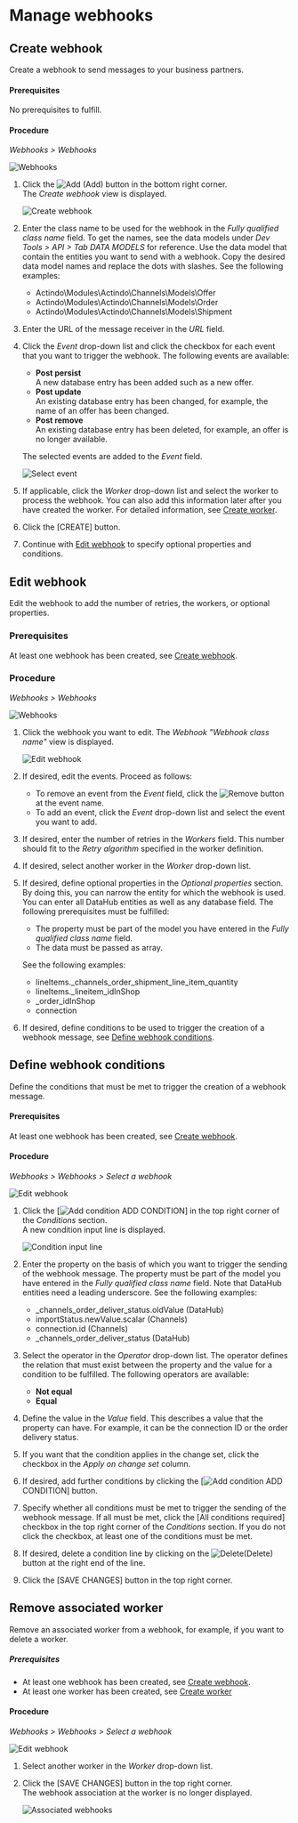 # Manage webhooks


## Create webhook

Create a webhook to send messages to your business partners.


#### Prerequisites

No prerequisites to fulfill.

#### Procedure

*Webhooks > Webhooks*

![Webhooks](../../Assets/Screenshots/Webhooks/Webhooks/Webhooks.png "[Webhooks]")

1. Click the ![Add](../../Assets/Icons/Plus01.png "[Add]") (Add) button in the bottom right corner.    
    The *Create webhook* view is displayed.

    ![Create webhook](../../Assets/Screenshots/Webhooks/Webhooks/CreateWebhook.png "[Create webhook]")

2. Enter the class name to be used for the webhook in the *Fully qualified class name* field. To get the names, see the data models under *Dev Tools > API > Tab DATA MODELS* for reference. Use the data model that contain the entities you want to send with a webhook. Copy the desired data model names and replace the dots with slashes. See the following examples:
    - Actindo\Modules\Actindo\Channels\Models\Offer 
    - Actindo\Modules\Actindo\Channels\Models\Order
    - Actindo\Modules\Actindo\Channels\Models\Shipment

3. Enter the URL of the message receiver in the *URL* field.

4. Click the *Event* drop-down list and click the checkbox for each event that you want to trigger the webhook. The following events are available:

    - **Post persist**   
        A new database entry has been added such as a new offer.      
    - **Post update**   
        An existing database entry has been changed, for example, the name of an offer has been changed.   
    - **Post remove**   
        An existing database entry has been deleted, for example, an offer is no longer available.

    The selected events are added to the *Event* field.

    ![Select event](../../Assets/Screenshots/Webhooks/Webhooks/SelectEvent.png "[Select event]")

5. If applicable, click the *Worker* drop-down list and select the worker to process the webhook. You can also add this information later after you have created the worker. For detailed information, see [Create worker](./03_ManageWorkers.md#create-worker).
   
6. Click the [CREATE] button.   
    <!---Ergänzen, wenn UI da. Was passiert dann?-->

7. Continue with [Edit webhook](#edit-webhook) to specify optional properties and conditions.


## Edit webhook

Edit the webhook to add the number of retries, the workers, or optional properties.

### Prerequisites

At least one webhook has been created, see [Create webhook](#create-webhook).

### Procedure

*Webhooks > Webhooks*

![Webhooks](../../Assets/Screenshots/Webhooks/Webhooks/Webhooks.png "[Webhooks]")

1. Click the webhook you want to edit.
    The *Webhook "Webhook class name"* view is displayed.

    ![Edit webhook](../../Assets/Screenshots/Webhooks/Webhooks/EditWebhook.png "[Edit webhook]")

2. If desired, edit the events. Proceed as follows: 
    - To remove an event from the *Event* field, click the ![Remove](../../Assets/Icons/Cross03.png "[Remove]")<!---Icon--> button at the event name.
    - To add an event, click the *Event* drop-down list and select the event you want to add.

3. If desired, enter the number of retries in the *Workers* field. This number should fit to the *Retry algorithm* specified in the worker definition.

4. If desired, select another worker in the *Worker* drop-down list.

5. If desired, define optional properties in the *Optional properties* section. By doing this, you can narrow the entity for which the webhook is used. You can enter all DataHub entities as well as any database field. The following prerequisites must be fulfilled:   
    - The property must be part of the model you have entered in the *Fully qualified class name* field.    
    - The data must be passed as array.  
    
    See the following examples:   
    - lineItems._channels_order_shipment_line_item_quantity   
    - lineItems._lineitem_idInShop   
    - _order_idInShop   
    - connection   

6. If desired, define conditions to be used to trigger the creation of a webhook message, see [Define webhook conditions](#define-webhook-conditions).



## Define webhook conditions

Define the conditions that must be met to trigger the creation of a webhook message.

#### Prerequisites

At least one webhook has been created, see [Create webhook](#create-webhook).

#### Procedure

*Webhooks > Webhooks > Select a webhook*

![Edit webhook](../../Assets/Screenshots/Webhooks/Webhooks/EditWebhook.png "[Edit webhook]")

1. Click the [![Add condition](../../Assets/Icons/Plus04.png "[Add condition]") ADD CONDITION] in the top right corner of the *Conditions* section.    
    A new condition input line is displayed.

    ![Condition input line](../../Assets/Screenshots/Webhooks/Webhooks/WebhookCondition.png "[Condition input line]")

2. Enter the property on the basis of which you want to trigger the sending of the webhook message. The property must be part of the model you have entered in the *Fully qualified class name* field. Note that DataHub entities need a leading underscore. See the following examples: 
    - _channels_order_deliver_status.oldValue (DataHub)
    - importStatus.newValue.scalar (Channels)<!---ich finde es nicht in den Models?-->
    - connection.id (Channels)
    - _channels_order_deliver_status (DataHub)

3. Select the operator in the *Operator* drop-down list. The operator defines the relation that must exist between the property and the value for a condition to be fulfilled. The following operators are available:
    - **Not equal**
    - **Equal**

4. Define the value in the *Value* field. This describes a value that the property can have. For example, it can be the connection ID or the order delivery status.

5. If you want that the condition applies in the change set, click the checkbox in the *Apply on change set* column.<!---Was bedeutet das?-->

5. If desired, add further conditions by clicking the [![Add condition](../../Assets/Icons/Plus04.png "[Add condition]") ADD CONDITION] button.

6. Specify whether all conditions must be met to trigger the sending of the webhook message. If all must be met, click the [All conditions required] checkbox in the top right corner of the *Conditions* section. If you do not click the checkbox, at least one of the conditions must be met.

7. If desired, delete a condition line by clicking on the ![Delete](../../Assets/Icons/Trash08.png "[Delete]")(Delete) button at the right end of the line.

8. Click the [SAVE CHANGES] button in the top right corner.



## Remove associated worker

Remove an associated worker from a webhook, for example, if you want to delete a worker.

##### Prerequisites

- At least one webhook has been created, see [Create webhook](#create-webhook).
- At least one worker has been created, see [Create worker](./01_ManageWorkers.md#create-worker)

#### Procedure

*Webhooks > Webhooks > Select a webhook*

![Edit webhook](../../Assets/Screenshots/Webhooks/Webhooks/EditWebhook.png "[Edit webhook]")

1. Select another worker in the *Worker* drop-down list.

2. Click the [SAVE CHANGES] button in the top right corner.   
    The webhook association at the worker is no longer displayed.
    
    ![Associated webhooks](../../Assets/Screenshots/Webhooks/Workers/WebhooksWorker.png "[Associated webhooks]")